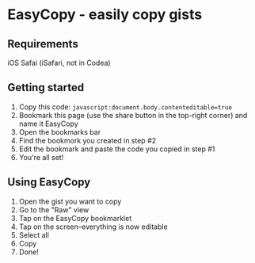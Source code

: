 # EasyCopy - easily copy gists
## Requirements
iOS Safai (iSafari, not in Codea) 

## Getting started
1. Copy this code: `javascript:document.body.contenteditable=true`
2. Bookmark this page (use the share button in the top-right corner) and name it EasyCopy
3. Open the bookmarks bar
4. Find the bookmork you created in step #2
5. Edit the bookmark and paste the code you copied in step #1
6. You're all set!

## Using EasyCopy
1. Open the gist you want to copy
2. Go to the "Raw" view
3. Tap on the EasyCopy bookmarklet
4. Tap on the screen–everything is now editable
5. Select all
6. Copy
7. Done!
